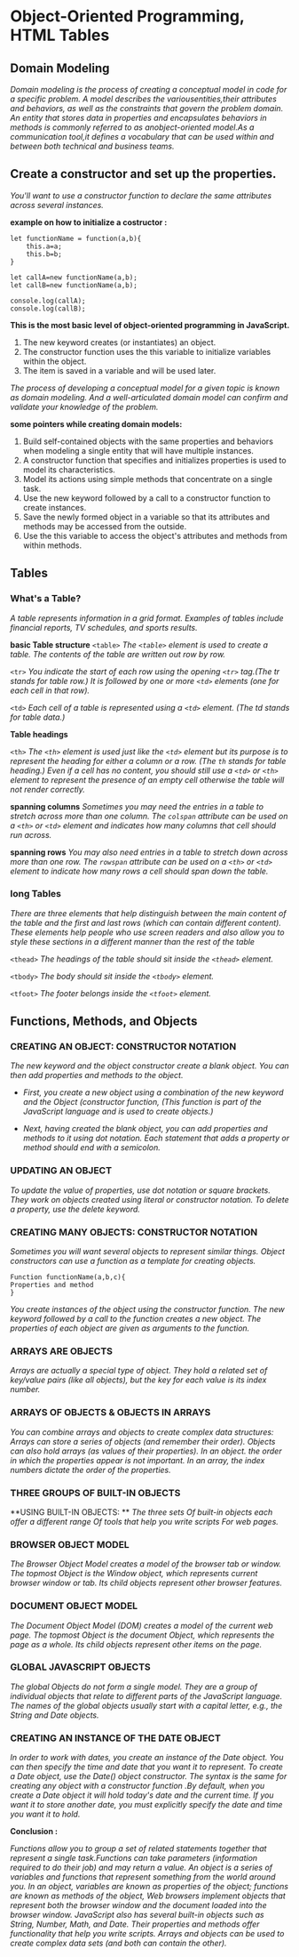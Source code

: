 # Object-Oriented Programming, HTML Tables
## Domain Modeling

*Domain modeling is the process of creating a conceptual model in code for a specific problem. A model describes the variousentities,their attributes and behaviors, as well as the constraints that govern the problem domain. An entity that stores data in properties and encapsulates behaviors in methods is commonly referred to as anobject-oriented model.As a communication tool,it defines a vocabulary that can be used within and between both technical and business teams.*

## Create a constructor and set up the properties.
*You'll want to use a constructor function to declare the same attributes across several instances.*

**example on how to initialize a costructor :**
```
let functionName = function(a,b){
    this.a=a;
    this.b=b;
}

let callA=new functionName(a,b);
let callB=new functionName(a,b);

console.log(callA);
console.log(callB);

```
**This is the most basic level of object-oriented programming in JavaScript.**

1. The new keyword creates (or instantiates) an object.
2. The constructor function uses the this variable to initialize variables within the object.
3. The item is saved in a variable and will be used later.

*The process of developing a conceptual model for a given topic is known as domain modeling. And a well-articulated domain model can confirm and validate your knowledge of the problem.*

 **some pointers while creating domain models:**

1. Build self-contained objects with the same properties and behaviors when modeling a single entity that will have multiple instances.
2. A constructor function that specifies and initializes properties is used to model its characteristics.
3. Model its actions using simple methods that concentrate on a single task.
4. Use the new keyword followed by a call to a constructor function to create instances.
5. Save the newly formed object in a variable so that its attributes and methods may be accessed from the outside.
6. Use the this variable to access the object's attributes and methods from within methods.

## Tables
### What's  a Table?
*A table represents information in a grid format.  Examples of tables include financial reports, TV  schedules, and sports results.*

**basic Table structure**
`<table>`
*The `<table>` element is used to create a table. The contents  of the table are written out row  by row.*

`<tr>`
*You indicate the start of each  row using the opening `<tr>` tag.(The tr stands for table row.) It is followed by one or more `<td>` elements (one for each cell  in that row).*

`<td>`
*Each cell of a table is  represented using a `<td>`  element. (The td stands for  table data.)*

**Table headings**

`<th>`
*The `<th>` element is used just like the  `<td>` element but its  purpose is to represent the heading for either a column or a row. (The `th` stands for table  heading.) Even if a cell has no content, you should still use a `<td>` or `<th>` element to represent the presence of an empty cell  otherwise the table will not render correctly.*

**spanning columns**
*Sometimes you may need the  entries in a table to stretch  across more than one column. The `colspan` attribute can be  used on a `<th>` or `<td>` element  and indicates how many columns  that cell should run across.* 

**spanning rows**
*You may also need entries in a table to stretch down across more than one row. The `rowspan` attribute can be used on a `<th>` or `<td>` element to indicate how many rows a cell  should span down the table.*

### long Tables
*There are three elements that  help distinguish between the  main content of the table and  the first and last rows (which can  contain different content). These elements help people  who use screen readers and also  allow you to style these sections  in a different manner than the  rest of the table*

`<thead>`
*The headings of the table should  sit inside the `<thead>` element.* 

`<tbody>`
*The body should sit inside the `<tbody>` element.*

`<tfoot>`
*The footer belongs inside the `<tfoot>` element.*

## Functions, Methods, and Objects

### CREATING AN OBJECT: CONSTRUCTOR NOTATION 
*The new keyword and the object constructor create a blank object. You can then add properties and methods to the object.*
 

+ *First, you create a new object using a combination of the new keyword and the Object (constructor function, (This function is part of the JavaScript language and is used to create objects.)* 

+ *Next, having created the blank object, you can add properties and methods to it using dot notation. Each statement that adds a property or method should end with a semicolon.* 


### UPDATING AN OBJECT 
*To update the value of properties, use dot notation or square brackets. They work on objects created using literal or constructor notation. To delete a property, use the delete keyword.*


### CREATING MANY OBJECTS: CONSTRUCTOR NOTATION 
*Sometimes you will want several objects to represent similar things. Object constructors can use a function as a template for creating objects.* 
```
Function functionName(a,b,c){
Properties and method
}
```
*You create instances of the object using the constructor function. The new keyword followed by a call to the function creates a new object. The properties of each object are given as arguments to the function.*


### ARRAYS ARE OBJECTS 
*Arrays are actually a special type of object. They hold a related set of key/value pairs (like all objects), but the key for each value is its index number.* 


### ARRAYS OF OBJECTS & OBJECTS IN ARRAYS 
*You can combine arrays and objects to create complex data structures: Arrays can store a series of objects (and remember their order). Objects can also hold arrays (as values of their properties). In an object. the order in which the properties appear is not important. In an array, the index numbers dictate the order of the properties.* 


### THREE GROUPS OF BUILT-IN OBJECTS 

**USING BUILT-IN OBJECTS: **
*The three sets Of built-in objects each offer a different range Of tools that help you write scripts 
For web pages.* 


### BROWSER OBJECT MODEL 
*The Browser Object Model creates a model of the browser tab or window. The topmost Object is the Window object, which represents current browser window or tab. Its child objects represent other browser features.* 


### DOCUMENT OBJECT MODEL 
*The Document Object Model (DOM) creates a model of the current web page. The topmost Object is the document Object, which represents the page as a whole. Its child objects represent other items on the page.* 


### GLOBAL JAVASCRIPT OBJECTS 
*The global Objects do not form a single model. They are a group of individual objects that relate to different parts of the JavaScript language. The names of the global objects usually start with a capital letter, e.g., the String and Date objects.* 



### CREATING AN INSTANCE OF THE DATE OBJECT 
*In order to work with dates, you create an instance of the Date object. You can then specify the time and date that you want it to represent. To create a Date object, use the Date() object constructor. The syntax is the same for creating any object with a constructor function .By default, when you create a Date object it will hold today's date and the current time. If you want it to store another date, you must explicitly specify the date and time you want it to hold.*


**Conclusion :**

*Functions allow you to group a set of related statements together that represent a single task.Functions can take parameters (information required to do their job) and may return a value. An object is a series of variables and functions that represent something from the world around you. In an object, variables are known as properties of the object; functions are known as methods of the object, Web browsers implement objects that represent both the browser window and the document loaded into the browser window. JavaScript also has several built-in objects such as String, Number, Math, and Date. Their properties and methods offer functionality that help you write scripts. Arrays and objects can be used to create complex data sets (and both can contain the other).*



